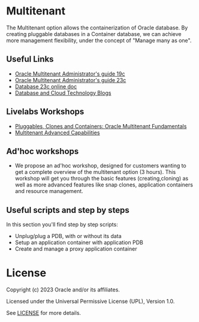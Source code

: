 # Multitenant

The Multitenant option allows the containerization of Oracle database. By creating pluggable databases in a Container database, we can achieve more management flexibility, under the concept of "Manage many as one".  
 
## Useful Links  
 
- [Oracle Multitenant Administrator's guide 19c](https://docs.oracle.com/en/database/oracle/oracle-database/19/multi/index.html#Oracle%C2%AE-Multitenant)
- [Oracle Multitenant Administrator's guide 23c](https://docs.oracle.com/en/database/oracle/oracle-database/23/multi/index.html#Oracle%C2%AE-Multitenant)
- [Database 23c online doc](https://docs.oracle.com/en/database/oracle/oracle-database/19/index.html)
- [Database and Cloud Technology Blogs](https://blogs.oracle.com/coretec/category/crt-english-content)
  

## Livelabs Workshops

- [Pluggables, Clones and Containers: Oracle Multitenant Fundamentals](https://apexapps.oracle.com/pls/apex/f?p=133:180:14022653449816::::wid:892)
- [Multitenant Advanced Capabilities](https://apexapps.oracle.com/pls/apex/r/dbpm/livelabs/view-workshop?wid=605&clear=RR,180&session=116011704584971)

## Ad'hoc workshops

- We propose an ad'hoc workshop, designed for customers wanting to get a complete overview of the multitenant option (3 hours). This workshop will get you through the basic features (creating,cloning)
  as well as more advanced features like snap clones, application containers and resource management.
  
## Useful scripts and step by steps

In this section you'll find step by step scripts:

- Unplug/plug a PDB, with or without its data
- Setup an application container with application PDB
- Create and manage a proxy application container

 # License

Copyright (c) 2023 Oracle and/or its affiliates.

Licensed under the Universal Permissive License (UPL), Version 1.0.

See [LICENSE](https://github.com/oracle-devrel/technology-engineering/blob/folder-structure/LICENSE) for more details.

